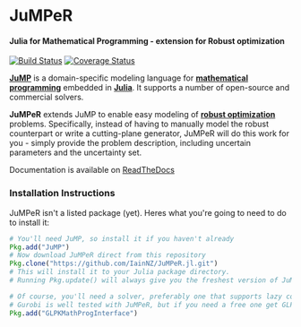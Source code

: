 JuMPeR
======
#### Julia for Mathematical Programming - extension for Robust optimization

[![Build Status](https://travis-ci.org/IainNZ/JuMPeR.jl.png?branch=master)](https://travis-ci.org/IainNZ/JuMPeR.jl)
[![Coverage Status](https://img.shields.io/coveralls/IainNZ/JuMPeR.jl.svg)](https://coveralls.io/r/IainNZ/JuMPeR.jl)

**[JuMP]** is a domain-specific modeling language for **[mathematical programming]** embedded in **[Julia]**. It supports a number of open-source and commercial solvers.

**JuMPeR** extends JuMP to enable easy modeling of **[robust optimization]** problems. Specifically, instead of having to manually model the robust counterpart or write a cutting-plane generator, JuMPeR will do this work for you - simply provide the problem description, including uncertain parameters and the uncertainty set.

Documentation is available on [ReadTheDocs](http://jumper.readthedocs.org/en/latest/jumper.html)

[JuMP]: https://github.com/JuliaOpt/JuMP.jl
[mathematical programming]: http://en.wikipedia.org/wiki/Mathematical_optimization
[Julia]: http://julialang.org/
[robust optimization]: http://en.wikipedia.org/wiki/Robust_optimization

### Installation Instructions

JuMPeR isn't a listed package (yet). Heres what you're going to need to do to install it:

```julia
# You'll need JuMP, so install it if you haven't already
Pkg.add("JuMP")
# Now download JuMPeR direct from this repository
Pkg.clone("https://github.com/IainNZ/JuMPeR.jl.git")
# This will install it to your Julia package directory.
# Running Pkg.update() will always give you the freshest version of JuMPeR

# Of course, you'll need a solver, preferably one that supports lazy constraints.
# Gurobi is well tested with JuMPeR, but if you need a free one get GLPK:
Pkg.add("GLPKMathProgInterface")
```
